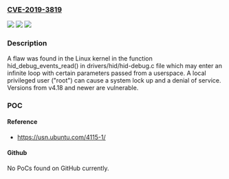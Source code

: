 ### [CVE-2019-3819](https://cve.mitre.org/cgi-bin/cvename.cgi?name=CVE-2019-3819)
![](https://img.shields.io/static/v1?label=Product&message=kernel%3A&color=blue)
![](https://img.shields.io/static/v1?label=Version&message=%3D%20from%20v4.18%20and%20newer%20&color=brighgreen)
![](https://img.shields.io/static/v1?label=Vulnerability&message=CWE-835&color=brighgreen)

### Description

A flaw was found in the Linux kernel in the function hid_debug_events_read() in drivers/hid/hid-debug.c file which may enter an infinite loop with certain parameters passed from a userspace. A local privileged user ("root") can cause a system lock up and a denial of service. Versions from v4.18 and newer are vulnerable.

### POC

#### Reference
- https://usn.ubuntu.com/4115-1/

#### Github
No PoCs found on GitHub currently.

